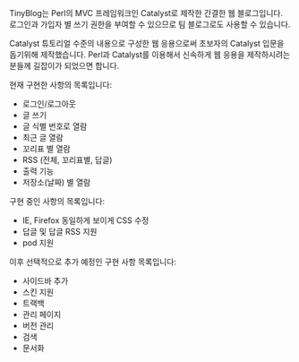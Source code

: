 TinyBlog는 Perl의 MVC 프레임워크인 Catalyst로 제작한 간결한 웹 블로그입니다. 로그인과 가입자 별 쓰기 권한을 부여할 수 있으므로 팀 블로그로도 사용할 수 있습니다.

Catalyst 튜토리얼 수준의 내용으로 구성한 웹 응용으로써 초보자의 Catalyst 입문을 돕기위해 제작했습니다. Perl과 Catalyst를 이용해서 신속하게 웹 응용을 제작하시려는 분들께 길잡이가 되었으면 합니다.



현재 구현한 사항의 목록입니다:

  * 로그인/로그아웃
  * 글 쓰기
  * 글 식별 번호로 열람
  * 최근 글 열람
  * 꼬리표 별 열람
  * RSS (전체, 꼬리표별, 답글)
  * 출력 기능
  * 저장소(날짜) 별 열람

구현 중인 사항의 목록입니다:

  * IE, Firefox 동일하게 보이게 CSS 수정
  * 답글 및 답글 RSS 지원
  * pod 지원

이후 선택적으로 추가 예정인 구현 사항 목록입니다:

  * 사이드바 추가
  * 스킨 지원
  * 트랙백
  * 관리 페이지
  * 버전 관리
  * 검색
  * 문서화
